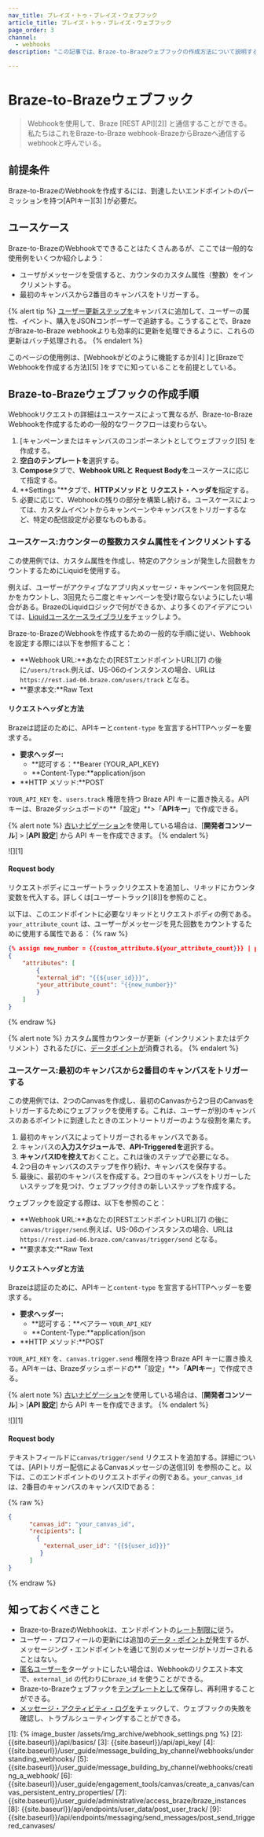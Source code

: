 ```yaml
---
nav_title: ブレイズ・トゥ・ブレイズ・ウェブフック
article_title: ブレイズ・トゥ・ブレイズ・ウェブフック
page_order: 3
channel:
  - webhooks
description: "この記事では、Braze-to-Brazeウェブフックの作成方法について説明する。"

---
```


# Braze-to-Brazeウェブフック

> Webhookを使用して、Braze \[REST API][2]] と通信することができる。私たちはこれをBraze-to-Braze webhook-BrazeからBrazeへ通信するwebhookと呼んでいる。

## 前提条件

Braze-to-BrazeのWebhookを作成するには、到達したいエンドポイントのパーミッションを持つ\[APIキー][3] ]が必要だ。

## ユースケース

Braze-to-BrazeのWebhookでできることはたくさんあるが、ここでは一般的な使用例をいくつか紹介しよう：

- ユーザがメッセージを受信すると、カウンタのカスタム属性（整数）をインクリメントする。
- 最初のキャンバスから2番目のキャンバスをトリガーする。

{% alert tip %}
[ユーザー更新ステップを]({{site.baseurl}}/user_guide/engagement_tools/canvas/canvas_components/user_update/)キャンバスに追加して、ユーザーの属性、イベント、購入をJSONコンポーザーで追跡する。こうすることで、BrazeがBraze-to-Braze webhookよりも効率的に更新を処理できるように、これらの更新はバッチ処理される。
{% endalert %}

このページの使用例は、\[Webhookがどのように機能するか][4] ]と\[BrazeでWebhookを作成する方法][5] ]をすでに知っていることを前提としている。

## Braze-to-Brazeウェブフックの作成手順

Webhookリクエストの詳細はユースケースによって異なるが、Braze-to-Braze Webhookを作成するための一般的なワークフローは変わらない。

1. \[キャンペーンまたはキャンバスのコンポーネントとしてウェブフック][5] を作成する。 
2. **空白のテンプレートを**選択する。
3. **Compose**タブで、**Webhook URLと** **Request Bodyを**ユースケースに応じて指定する。
4. **Settings "**タブで、**HTTPメソッドと** **リクエスト・ヘッダを**指定する。
5. 必要に応じて、Webhookの残りの部分を構築し続ける。ユースケースによっては、カスタムイベントからキャンペーンやキャンバスをトリガーするなど、特定の配信設定が必要なものもある。

### ユースケース:カウンターの整数カスタム属性をインクリメントする

この使用例では、カスタム属性を作成し、特定のアクションが発生した回数をカウントするためにLiquidを使用する。 

例えば、ユーザーがアクティブなアプリ内メッセージ・キャンペーンを何回見たかをカウントし、3回見たら二度とキャンペーンを受け取らないようにしたい場合がある。BrazeのLiquidロジックで何ができるか、より多くのアイデアについては、[Liquidユースケースライブラリを]({{site.baseurl}}/user_guide/personalization_and_dynamic_content/liquid/liquid_use_cases)チェックしよう。

Braze-to-BrazeのWebhookを作成するための一般的な手順に従い、Webhookを設定する際には以下を参照すること：

- **Webhook URL:**あなたの\[RESTエンドポイントURL][7] の後に`/users/track`.例えば、US-06のインスタンスの場合、URLは`https://rest.iad-06.braze.com/users/track` となる。
- **要求本文:**Raw Text

#### リクエストヘッダと方法

Brazeは認証のために、APIキーと`content-type` を宣言するHTTPヘッダーを要求する。

- **要求ヘッダー:**
  - **認可する：**Bearer {YOUR_API_KEY}
  - **Content-Type:**application/json
- **HTTP メソッド:**POST

`YOUR_API_KEY` を、`users.track` 権限を持つ Braze API キーに置き換える。APIキーは、Brazeダッシュボードの**「設定」**>「**APIキー**」で作成できる。

{% alert note %}
[古いナビゲーション]({{site.baseurl}}/navigation)を使用している場合は、\[**開発者コンソール**] > \[**API 設定**] から API キーを作成できます。
{% endalert %}

![][1]

#### Request body

リクエストボディにユーザートラックリクエストを追加し、リキッドにカウンタ変数を代入する。詳しくは\[ユーザートラック][8]]を参照のこと。

以下は、このエンドポイントに必要なリキッドとリクエストボディの例である。`your_attribute_count` は、ユーザーがメッセージを見た回数をカウントするために使用する属性である： {% raw %}

```json
{% assign new_number = {{custom_attribute.${your_attribute_count}}} | plus: 1 %}
{
    "attributes": [
        {
        "external_id": "{{${user_id}}}",
        "your_attribute_count": "{{new_number}}"
        }
    ]
}
```
{% endraw %}

{% alert note %}
カスタム属性カウンターが更新（インクリメントまたはデクリメント）されるたびに、[データポイントが]({{site.baseurl}}/user_guide/onboarding_with_braze/data_points/)消費される。
{% endalert %}

### ユースケース:最初のキャンバスから2番目のキャンバスをトリガーする

この使用例では、2つのCanvasを作成し、最初のCanvasから2つ目のCanvasをトリガーするためにウェブフックを使用する。これは、ユーザーが別のキャンバスのあるポイントに到達したときのエントリートリガーのような役割を果たす。

1. 最初のキャンバスによってトリガーされるキャンバスである。 
2. キャンバスの**入力スケジュールで**、**API-Triggeredを**選択する。
3. **キャンバスIDを控えて**おくこと。これは後のステップで必要になる。
4. 2つ目のキャンバスのステップを作り続け、キャンバスを保存する。
5. 最後に、最初のキャンバスを作成する。2つ目のキャンバスをトリガーしたいステップを見つけ、ウェブフック付きの新しいステップを作成する。 

ウェブフックを設定する際は、以下を参照のこと：

- **Webhook URL:**あなたの\[RESTエンドポイントURL][7] の後に`canvas/trigger/send`.例えば、US-06のインスタンスの場合、URLは`https://rest.iad-06.braze.com/canvas/trigger/send` となる。
- **要求本文:**Raw Text

#### リクエストヘッダと方法

Brazeは認証のために、APIキーと`content-type` を宣言するHTTPヘッダーを要求する。

- **要求ヘッダー:**
  - **認可する：**ベアラー `YOUR_API_KEY`
  - **Content-Type:**application/json
- **HTTP メソッド:**POST

`YOUR_API_KEY` を、`canvas.trigger.send` 権限を持つ Braze API キーに置き換える。APIキーは、Brazeダッシュボードの**「設定」**>「**APIキー**」で作成できる。

{% alert note %}
[古いナビゲーション]({{site.baseurl}}/navigation)を使用している場合は、\[**開発者コンソール**] > \[**API 設定**] から API キーを作成できます。
{% endalert %}

![][1]

#### Request body

テキストフィールドに`canvas/trigger/send` リクエストを追加する。詳細については、\[APIトリガー配信によるCanvasメッセージの送信][9] を参照のこと。以下は、このエンドポイントのリクエストボディの例である。`your_canvas_id` は、2番目のキャンバスのキャンバスIDである： 

{% raw %}
```json
{
      "canvas_id": "your_canvas_id",
      "recipients": [
        {
          "external_user_id": "{{${user_id}}}"
         }
      ]
}
```
{% endraw %}

## 知っておくべきこと

- Braze-to-BrazeのWebhookは、エンドポイントの[レート制限に]({{site.baseurl}}/api/api_limits/)従う。
- ユーザー・プロフィールの更新には追加の[データ・ポイントが]({{site.baseurl}}/user_guide/onboarding_with_braze/data_points/#consumption-count)発生するが、メッセージング・エンドポイントを通じて別のメッセージがトリガーされることはない。
- [匿名ユーザーを]({{site.baseurl}}/user_guide/data_and_analytics/user_data_collection/user_profile_lifecycle#anonymous-user-profiles)ターゲットにしたい場合は、Webhookのリクエスト本文で、`external_id` の代わりに`braze_id` を使うことができる。
- Braze-to-Brazeウェブフックを[テンプレートとして]({{site.baseurl}}/user_guide/message_building_by_channel/webhooks/webhook_template/)保存し、再利用することができる。
- [メッセージ・アクティビティ・ログを]({{site.baseurl}}/user_guide/administrative/app_settings/developer_console/message_activity_log_tab/)チェックして、ウェブフックの失敗を確認し、トラブルシューティングすることができる。


[1]: {% image_buster /assets/img_archive/webhook_settings.png %}
[2]: {{site.baseurl}}/api/basics/
[3]: {{site.baseurl}}/api/api_key/
[4]: {{site.baseurl}}/user_guide/message_building_by_channel/webhooks/understanding_webhooks/
[5]: {{site.baseurl}}/user_guide/message_building_by_channel/webhooks/creating_a_webhook/
[6]: {{site.baseurl}}/user_guide/engagement_tools/canvas/create_a_canvas/canvas_persistent_entry_properties/
[7]: {{site.baseurl}}/user_guide/administrative/access_braze/braze_instances
[8]: {{site.baseurl}}/api/endpoints/user_data/post_user_track/
[9]: {{site.baseurl}}/api/endpoints/messaging/send_messages/post_send_triggered_canvases/
